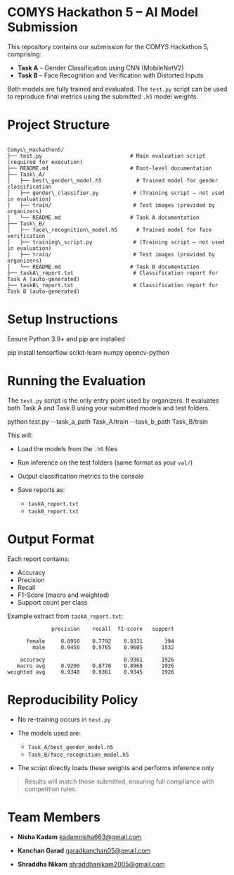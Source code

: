 # COMYS Hackathon 5 – AI Model Submission

This repository contains our submission for the COMYS Hackathon 5, comprising:

- **Task A** – Gender Classification using CNN (MobileNetV2)
- **Task B** – Face Recognition and Verification with Distorted Inputs

Both models are fully trained and evaluated. The `test.py` script can be used to reproduce final metrics using the submitted `.h5` model weights.

# Project Structure

```

Comys\_Hackathon5/
├── test.py                            # Main evaluation script (required for execution)
├── README.md                          # Root-level documentation
├── Task\_A/
│   ├── best\_gender\_model.h5           # Trained model for gender classification
│   ├── gender\_classifier.py           # (Training script – not used in evaluation)
│   ├── train/                          # Test images (provided by organizers)
│   └── README.md                      # Task A documentation
├── Task\_B/
│   ├── face\_recognition\_model.h5      # Trained model for face verification
│   ├── training\_script.py             # (Training script – not used in evaluation)
│   ├── train/                          # Test images (provided by organizers)
│   └── README.md                      # Task B documentation
├── taskA\_report.txt                   # Classification report for Task A (auto-generated)
├── taskB\_report.txt                   # Classification report for Task B (auto-generated)

```


# Setup Instructions

Ensure Python 3.9+ and pip are installed

pip install tensorflow scikit-learn numpy opencv-python

# Running the Evaluation

The `test.py` script is the only entry point used by organizers. It evaluates both Task A and Task B using your submitted models and test folders.

python test.py --task_a_path Task_A/train --task_b_path Task_B/train

This will:

* Load the models from the `.h5` files
* Run inference on the test folders (same format as your `val/`)
* Output classification metrics to the console
* Save reports as:

  * `taskA_report.txt`
  * `taskB_report.txt`

# Output Format

Each report contains:

* Accuracy
* Precision
* Recall
* F1-Score (macro and weighted)
* Support count per class

Example extract from `taskA_report.txt`:

```
              precision    recall  f1-score   support

      female     0.8950    0.7792    0.8331       394
        male     0.9450    0.9765    0.9605      1532

    accuracy                         0.9361      1926
   macro avg     0.9200    0.8778    0.8968      1926
weighted avg     0.9348    0.9361    0.9345      1926
```

# Reproducibility Policy

* No re-training occurs in `test.py`
* The models used are:

  * `Task_A/best_gender_model.h5`
  * `Task_B/face_recognition_model.h5`
* The script directly loads these weights and performs inference only

> Results will match those submitted, ensuring full compliance with competition rules.

# Team Members

* **Nisha Kadam**
   [kadamnisha663@gmail.com](mailto:kadamnisha663@gmail.com)

* **Kanchan Garad**
   [garadkanchan05@gmail.com](mailto:garadkanchan05@gmail.com)

* **Shraddha Nikam**
   [shraddhanikam2005@gmail.com](mailto:shraddhanikam2005@gmail.com)


